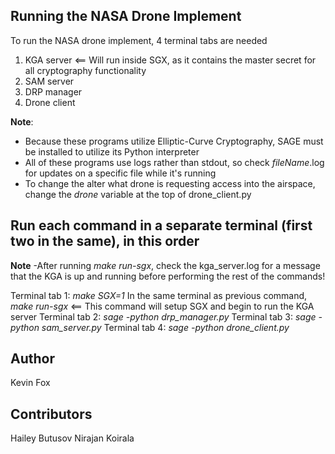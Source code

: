 ## Running the NASA Drone Implement
To run the NASA drone implement, 4 terminal tabs are needed
  1. KGA server <== Will run inside SGX, as it contains the master secret for all cryptography functionality 
  2. SAM server
  3. DRP manager
  4. Drone client

**Note**: 
- Because these programs utilize Elliptic-Curve Cryptography, SAGE must be installed to utilize its Python interpreter
- All of these programs use logs rather than stdout, so check *fileName*.log for updates on a specific file while it's running
- To change the alter what drone is requesting access into the airspace, change the *drone* variable at the top of drone_client.py

## Run each command in a separate terminal (first two in the same), in this order
**Note**
  -After running *make run-sgx*, check the kga_server.log for a message that the KGA is up and running before performing the rest of the commands!

Terminal tab 1: *make SGX=1*
  In the same terminal as previous command, *make run-sgx*  <== This command will setup SGX and begin to run the KGA server
Terminal tab 2: *sage -python drp_manager.py*
Terminal tab 3: *sage -python sam_server.py*
Terminal tab 4: *sage -python drone_client.py*

## Author
Kevin Fox

## Contributors
Hailey Butusov
Nirajan Koirala